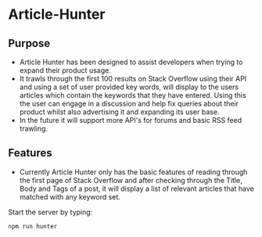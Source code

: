 # Article-Hunter

## Purpose
* Article Hunter has been designed to assist developers when trying to expand their product usage.
* It trawls through the first 100 results on Stack Overflow using their API and using a set of user provided key words, will display to the users articles which contain the keywords that they have entered. Using this the user can engage in a discussion and help fix queries about their product whilst also advertising it and expanding its user base.
* In the future it will support more API's for forums and basic RSS feed trawling.

## Features
* Currently Article Hunter only has the basic features of reading through the first page of Stack Overflow and after checking through the
Title, Body and Tags of a post, it will display a list of relevant articles that have matched with any keyword set.

Start the server by typing:

  ```bash
  npm run hunter
  ```

